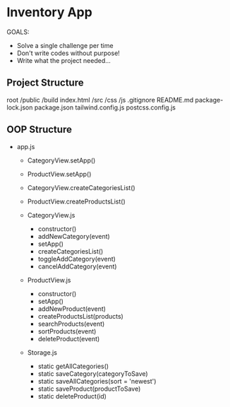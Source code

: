 # Inventory App

GOALS:
  - Solve a single challenge per time
  - Don't write codes without purpose!
  - Write what the project needed...

## Project Structure

root
  /public
    /build
    index.html
  /src
    /css
    /js
  .gitignore
  README.md
  package-lock.json
  package.json
  tailwind.config.js
  postcss.config.js

## OOP Structure

- app.js
  - CategoryView.setApp()
  - ProductView.setApp()
  - CategoryView.createCategoriesList()
  - ProductView.createProductsList()

  - CategoryView.js
    - constructor()
    - addNewCategory(event)
    - setApp()
    - createCategoriesList()
    - toggleAddCategory(event)
    - cancelAddCategory(event)

  - ProductView.js
    - constructor()
    - setApp()
    - addNewProduct(event)
    - createProductsList(products)
    - searchProducts(event)
    - sortProducts(event)
    - deleteProduct(event)

  - Storage.js
    - static getAllCategories()
    - static saveCategory(categoryToSave)
    - static saveAllCategories(sort = 'newest')
    - static saveProduct(productToSave)
    - static deleteProduct(id)
